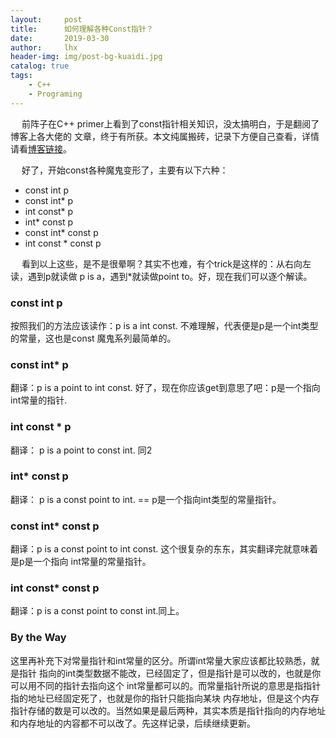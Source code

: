 ```yaml
---
layout:     post
title:      如何理解各种Const指针？  
date:       2019-03-30
author:     lhx
header-img: img/post-bg-kuaidi.jpg
catalog: true
tags:
    - C++
    - Programing
---
```


&ensp;&ensp; 前阵子在C++ primer上看到了const指针相关知识，没太搞明白，于是翻阅了博客上各大佬的
文章，终于有所获。本文纯属搬砖，记录下方便自己查看，详情请看[博客链接](https://blog.csdn.net/FIRSTHALF_H__/article/details/82844647)。

&ensp;&ensp; 好了，开始const各种魔鬼变形了，主要有以下六种：

- const int p
- const int* p
- int const* p
- int* const p
- const int* const p
- int const * const p


&ensp;&ensp; 看到以上这些，是不是很晕啊？其实不也难，有个trick是这样的：从右向左读，遇到p就读做
p is a，遇到*就读做point to。好，现在我们可以逐个解读。

### const int p
按照我们的方法应该读作：p is a int const. 不难理解，代表便是p是一个int类型的常量，这也是const
魔鬼系列最简单的。
### const int* p
翻译：p is a point to int const. 好了，现在你应该get到意思了吧：p是一个指向int常量的指针.
### int const * p
翻译： p is a point to const int. 同2
### int* const p
翻译： p is a const point to int. == p是一个指向int类型的常量指针。
### const int* const p
翻译：p is a const point to int const. 这个很复杂的东东，其实翻译完就意味着是p是一个指向
int常量的常量指针。
### int const* const p
翻译：p is a const point to const int.同上。
### By the Way
这里再补充下对常量指针和int常量的区分。所谓int常量大家应该都比较熟悉，就是指针
指向的int类型数据不能改，已经固定了，但是指针是可以改的，也就是你可以用不同的指针去指向这个
int常量都可以的。而常量指针所说的意思是指指针指的地址已经固定死了，也就是你的指针只能指向某块
内存地址，但是这个内存指针存储的数是可以改的。当然如果是最后两种，其实本质是指针指向的内存地址
和内存地址的内容都不可以改了。先这样记录，后续继续更新。
